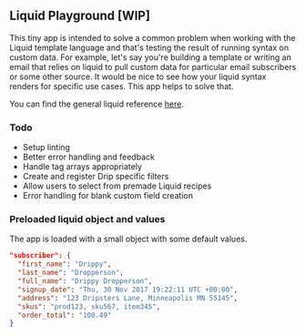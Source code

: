## Liquid Playground [WIP]

This tiny app is intended to solve a common problem when working with the Liquid template language and that's testing the result of running syntax on custom data. For example, let's say you're building a template or writing an email that relies on liquid to pull custom data for particular email subscribers or some other source. It would be nice to see how your liquid syntax renders for specific use cases. This app helps to solve that.

You can find the general liquid reference [here](http://shopify.github.io/liquid/basics/introduction/).

### Todo
- Setup linting
- Better error handling and feedback
- Handle tag arrays appropriately
- Create and register Drip specific filters
- Allow users to select from premade Liquid recipes
- Error handling for blank custom field creation

### Preloaded liquid object and values

The app is loaded with a small object with some default values. 

```json
"subscriber": {
  "first_name": "Drippy",
  "last_name": "Dropperson",
  "full_name": "Drippy Dropperson",
  "signup_date": "Thu, 30 Nov 2017 19:22:11 UTC +00:00",
  "address": "123 Dripsters Lane, Minneapolis MN 55145",
  "skus": "prod123, sku567, item345",
  "order_total": "100.49"
}

```